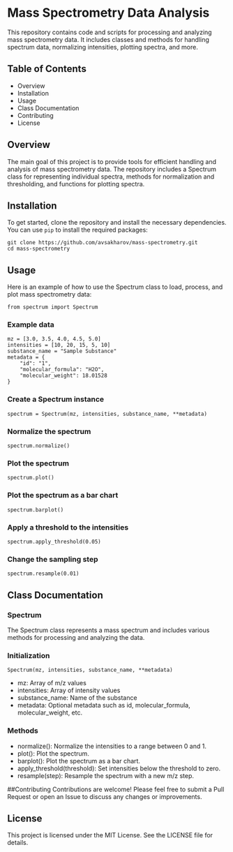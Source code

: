 # Mass Spectrometry Data Analysis

This repository contains code and scripts for processing and analyzing mass spectrometry data. It includes classes and methods for handling spectrum data, normalizing intensities, plotting spectra, and more.

## Table of Contents
+ Overview
+ Installation
+ Usage
+ Class Documentation
+ Contributing
+ License

## Overview
The main goal of this project is to provide tools for efficient handling and analysis of mass spectrometry data. The repository includes a Spectrum class for representing individual spectra, methods for normalization and thresholding, and functions for plotting spectra.

## Installation
To get started, clone the repository and install the necessary dependencies. You can use `pip` to install the required packages:
```
git clone https://github.com/avsakharov/mass-spectrometry.git
cd mass-spectrometry
```

## Usage
Here is an example of how to use the Spectrum class to load, process, and plot mass spectrometry data:
```
from spectrum import Spectrum
```

### Example data
```
mz = [3.0, 3.5, 4.0, 4.5, 5.0]
intensities = [10, 20, 15, 5, 10]
substance_name = "Sample Substance"
metadata = {
    "id": "1",
    "molecular_formula": "H2O",
    "molecular_weight": 18.01528
}
```

### Create a Spectrum instance
```
spectrum = Spectrum(mz, intensities, substance_name, **metadata)
```

### Normalize the spectrum
```
spectrum.normalize()
```

### Plot the spectrum
```
spectrum.plot()
```

### Plot the spectrum as a bar chart
```
spectrum.barplot()
```

### Apply a threshold to the intensities
```
spectrum.apply_threshold(0.05)
```

### Change the sampling step
```
spectrum.resample(0.01)
```

## Class Documentation

### Spectrum
The Spectrum class represents a mass spectrum and includes various methods for processing and analyzing the data.

### Initialization
```
Spectrum(mz, intensities, substance_name, **metadata)
```
+ mz: Array of m/z values
+ intensities: Array of intensity values
+ substance_name: Name of the substance
+ metadata: Optional metadata such as id, molecular_formula, molecular_weight, etc.

### Methods
+ normalize(): Normalize the intensities to a range between 0 and 1.
+ plot(): Plot the spectrum.
+ barplot(): Plot the spectrum as a bar chart.
+ apply_threshold(threshold): Set intensities below the threshold to zero.
+ resample(step): Resample the spectrum with a new m/z step.

##Contributing
Contributions are welcome! Please feel free to submit a Pull Request or open an Issue to discuss any changes or improvements.

## License
This project is licensed under the MIT License. See the LICENSE file for details.
